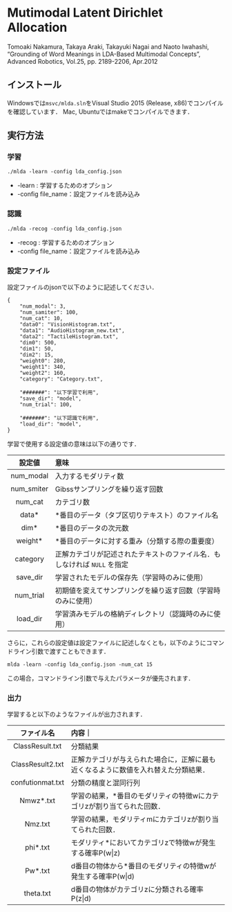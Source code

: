 # Mutimodal Latent Dirichlet Allocation
Tomoaki Nakamura, Takaya Araki, Takayuki Nagai and Naoto Iwahashi, “Grounding of Word Meanings in LDA-Based Multimodal Concepts”, Advanced Robotics, Vol.25, pp. 2189-2206, Apr.2012

## インストール
Windowsでは`msvc/mlda.sln`をVisual Studio 2015 (Release, x86)でコンパイルを確認しています．
Mac, Ubuntuではmakeでコンパイルできます．

## 実行方法
### 学習

```
./mlda -learn -config lda_config.json
```

- -learn : 学習するためのオプション
- -config file_name：設定ファイルを読み込み


### 認識
```
./mlda -recog -config lda_config.json
```


- -recog : 学習するためのオプション
- -config file_name：設定ファイルを読み込み

### 設定ファイル

設定ファイルのjsonで以下のように記述してください．

```
{
    "num_modal": 3,
    "num_samiter": 100,
    "num_cat": 10,
    "data0": "VisionHistogram.txt",
    "data1": "AudioHistogram_new.txt",
    "data2": "TactileHistogram.txt",
    "dim0": 500,
    "dim1": 50,
    "dim2": 15,
    "weight0": 280,
    "weight1": 340,
    "weight2": 160,
    "category": "Category.txt",

    "#######": "以下学習で利用",
    "save_dir": "model",
    "num_trial": 100,

    "#######": "以下認識で利用",
    "load_dir": "model",
}
```

学習で使用する設定値の意味は以下の通りです．

|設定値|意味|
|:----:|:------|
|num_modal     | 入力するモダリティ数 |
|num_smiter    | Gibssサンプリングを繰り返す回数 |
|num_cat       | カテゴリ数 |
|data*         | *番目のデータ（タブ区切りテキスト）のファイル名 |
|dim*          | *番目のデータの次元数 |
|weight*       | *番目のデータに対する重み（分類する際の重要度）|
|category      | 正解カテゴリが記述されたテキストのファイル名．もしなければ `NULL` を指定 |
|save_dir      | 学習されたモデルの保存先（学習時のみに使用） |
|num_trial     | 初期値を変えてサンプリングを繰り返す回数（学習時のみに使用） |
|load_dir      | 学習済みモデルの格納ディレクトリ（認識時のみに使用） |

さらに，これらの設定値は設定ファイルに記述しなくとも，以下のようにコマンドライン引数で渡すこともできます．

```
mlda -learn -config lda_config.json -num_cat 15
```
この場合，コマンドライン引数で与えたパラメータが優先されます．

### 出力

学習すると以下のようなファイルが出力されます．

|ファイル名 | 内容｜
|:-------:|:----|
|ClassResult.txt     | 分類結果 |
|ClassResult2.txt    | 正解カテゴリが与えられた場合に，正解に最も近くなるように数値を入れ替えた分類結果．|
|confutionmat.txt    | 分類の精度と混同行列 |
|Nmwz*.txt           | 学習の結果，*番目のモダリティの特徴wにカテゴリzが割り当てられた回数．|
|Nmz.txt             | 学習の結果，モダリティmにカテゴリzが割り当てられた回数．|
|phi*.txt            | モダリティ*においてカテゴリzで特徴wが発生する確率P(w&#124;z) |
|Pw*.txt             | d番目の物体から*番目のモダリティの特徴wが発生する確率P(w&#124;d) |
|theta.txt           | d番目の物体がカテゴリzに分類される確率P(z&#124;d) |




